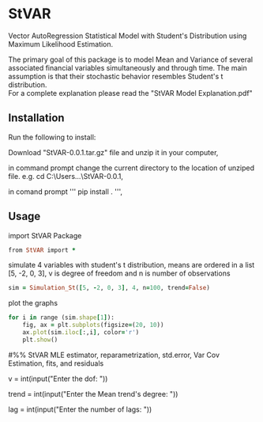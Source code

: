 # StVAR

Vector AutoRegression Statistical Model with Student's Distribution using Maximum Likelihood Estimation.

The primary goal of this package is to model Mean and Variance of several associated financial variables simultaneously and through time. The main assumption is that their stochastic behavior resembles Student's t distribution.  
For a complete explanation please read the "StVAR Model Explanation.pdf"

## Installation
Run the following to install:

Download "StVAR-0.0.1.tar.gz" file and unzip it in your computer,

in command prompt change the current directory to the location of unziped file. e.g. cd C:\Users\...\StVAR-0.0.1,

in comand prompt ''' pip install . ''',


## Usage

import StVAR Package
```ruby
from StVAR import *
```

simulate 4 variables with student's t distribution, means are ordered in a list [5, -2, 0, 3], v is degree of freedom and n is number of observations
```ruby
sim = Simulation_St([5, -2, 0, 3], 4, n=100, trend=False)  
```

plot the graphs 
```ruby
for i in range (sim.shape[1]):
    fig, ax = plt.subplots(figsize=(20, 10))
    ax.plot(sim.iloc[:,i], color='r')    
    plt.show()
```
    
#%% StVAR MLE estimator, reparametrization, std.error, Var Cov Estimation, fits, and residuals 

v = int(input("Enter the dof: "))

trend = int(input("Enter the Mean trend's degree: "))

lag = int(input("Enter the number of lags: "))




